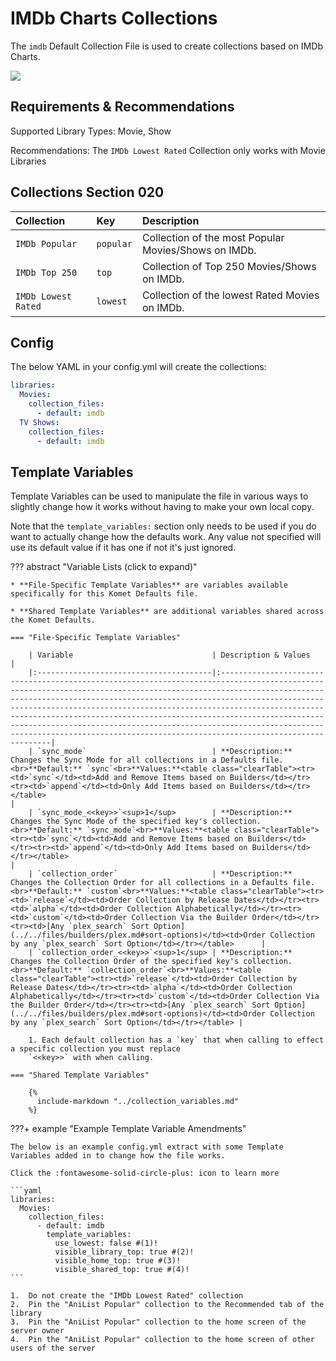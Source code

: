 # IMDb Charts Collections

The `imdb` Default Collection File is used to create collections based on IMDb Charts.

![](../images/imdb.png)

## Requirements & Recommendations

Supported Library Types: Movie, Show

Recommendations: The `IMDb Lowest Rated` Collection only works with Movie Libraries

## Collections Section 020

| Collection          | Key       | Description                                          |
|:--------------------|:----------|:-----------------------------------------------------|
| `IMDb Popular`      | `popular` | Collection of the most Popular Movies/Shows on IMDb. |
| `IMDb Top 250`      | `top`     | Collection of Top 250 Movies/Shows on IMDb.          |
| `IMDb Lowest Rated` | `lowest`  | Collection of the lowest Rated Movies on IMDb.       |

## Config

The below YAML in your config.yml will create the collections:

```yaml
libraries:
  Movies:
    collection_files:
      - default: imdb
  TV Shows:
    collection_files:
      - default: imdb
```

## Template Variables

Template Variables can be used to manipulate the file in various ways to slightly change how it works without having to 
make your own local copy.

Note that the `template_variables:` section only needs to be used if you do want to actually change how the defaults 
work. Any value not specified will use its default value if it has one if not it's just ignored.

??? abstract "Variable Lists (click to expand)"

    * **File-Specific Template Variables** are variables available specifically for this Komet Defaults file.

    * **Shared Template Variables** are additional variables shared across the Komet Defaults.

    === "File-Specific Template Variables"

        | Variable                               | Description & Values                                                                                                                                                                                                                                                                                                                                                                                                                                                                                                                      |
        |:---------------------------------------|:------------------------------------------------------------------------------------------------------------------------------------------------------------------------------------------------------------------------------------------------------------------------------------------------------------------------------------------------------------------------------------------------------------------------------------------------------------------------------------------------------------------------------------------|
        | `sync_mode`                            | **Description:** Changes the Sync Mode for all collections in a Defaults file.<br>**Default:** `sync`<br>**Values:**<table class="clearTable"><tr><td>`sync`</td><td>Add and Remove Items based on Builders</td></tr><tr><td>`append`</td><td>Only Add Items based on Builders</td></tr></table>                                                                                                                                                                                                                                          |
        | `sync_mode_<<key>>`<sup>1</sup>        | **Description:** Changes the Sync Mode of the specified key's collection.<br>**Default:** `sync_mode`<br>**Values:**<table class="clearTable"><tr><td>`sync`</td><td>Add and Remove Items based on Builders</td></tr><tr><td>`append`</td><td>Only Add Items based on Builders</td></tr></table>                                                                                                                                                                                                                                          |
        | `collection_order`                     | **Description:** Changes the Collection Order for all collections in a Defaults file.<br>**Default:** `custom`<br>**Values:**<table class="clearTable"><tr><td>`release`</td><td>Order Collection by Release Dates</td></tr><tr><td>`alpha`</td><td>Order Collection Alphabetically</td></tr><tr><td>`custom`</td><td>Order Collection Via the Builder Order</td></tr><tr><td>[Any `plex_search` Sort Option](../../files/builders/plex.md#sort-options)</td><td>Order Collection by any `plex_search` Sort Option</td></tr></table>      |
        | `collection_order_<<key>>`<sup>1</sup> | **Description:** Changes the Collection Order of the specified key's collection.<br>**Default:** `collection_order`<br>**Values:**<table class="clearTable"><tr><td>`release`</td><td>Order Collection by Release Dates</td></tr><tr><td>`alpha`</td><td>Order Collection Alphabetically</td></tr><tr><td>`custom`</td><td>Order Collection Via the Builder Order</td></tr><tr><td>[Any `plex_search` Sort Option](../../files/builders/plex.md#sort-options)</td><td>Order Collection by any `plex_search` Sort Option</td></tr></table> |

        1. Each default collection has a `key` that when calling to effect a specific collection you must replace 
        `<<key>>` with when calling.

    === "Shared Template Variables"

        {%
          include-markdown "../collection_variables.md"
        %}
    
???+ example "Example Template Variable Amendments"

    The below is an example config.yml extract with some Template Variables added in to change how the file works.

    Click the :fontawesome-solid-circle-plus: icon to learn more
    
    ```yaml
    libraries:
      Movies:
        collection_files:
          - default: imdb
            template_variables:
              use_lowest: false #(1)!
              visible_library_top: true #(2)!
              visible_home_top: true #(3)!
              visible_shared_top: true #(4)!
    ```

    1.  Do not create the "IMDb Lowest Rated" collection
    2.  Pin the "AniList Popular" collection to the Recommended tab of the library
    3.  Pin the "AniList Popular" collection to the home screen of the server owner
    4.  Pin the "AniList Popular" collection to the home screen of other users of the server
